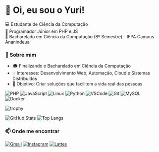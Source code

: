 # 👋 Oi, eu sou o Yuri!
💻 Estudante de Ciência da Computação  
🚀 Programador Júnior em PHP e JS  
📍 Bacharelado em Ciência da Computação (8º Semestre) - IFPA Campus Ananindeua

### 🚀 Sobre mim
- 🎓 Finalizando o Bacharelado em Ciência da Computação  
- 💡 Interesses: Desenvolvimento Web, Automação, Cloud e Sistemas Distribuídos  
- 🎯 Objetivo: Criar soluções que facilitem a vida real das pessoas  

![PHP](https://img.shields.io/badge/PHP-777BB4?style=for-the-badge&logo=php&logoColor=white)
![JavaScript](https://img.shields.io/badge/JavaScript-F7DF1E?style=for-the-badge&logo=javascript&logoColor=black)
![Linux](https://img.shields.io/badge/Linux-000000?style=for-the-badge&logo=linux&logoColor=yellow)
![Python](https://img.shields.io/badge/Python-0000FF?style=for-the-badge&logo=python&logoColor=yellow)
![VSCode](https://img.shields.io/badge/VSCode-007ACC?style=for-the-badge&logo=visual-studio-code&logoColor=white)
![Git](https://img.shields.io/badge/Git-F05032?style=for-the-badge&logo=git&logoColor=white)
![MySQL](https://img.shields.io/badge/MySQL-005C84?style=for-the-badge&logo=mysql&logoColor=white)
![Docker](https://img.shields.io/badge/Docker-2496ED?style=for-the-badge&logo=docker&logoColor=white)


![trophy](https://github-profile-trophy.vercel.app/?username=yurisilva2503&theme=radical&row=1&column=6)

![GitHub Stats](https://github-readme-stats.vercel.app/api?username=yurisilva2503&show_icons=true&theme=radical)
![Top Langs](https://github-readme-stats.vercel.app/api/top-langs/?username=yurisilva2503&layout=compact&theme=radical)

### 📫 Onde me encontrar
[![Gmail](https://img.shields.io/badge/Gmail-D14836?style=for-the-badge&logo=gmail&logoColor=white)](mailto:yurigsfer@gmail.com)
[![Instagram](https://img.shields.io/badge/Instagram-E4405F?style=for-the-badge&logo=instagram&logoColor=white)](https://instagram.com/yuriiii.png)
[![Lattes](https://img.shields.io/badge/Lattes-1E90FF?style=for-the-badge&logo=readme&logoColor=white)](http://lattes.cnpq.br/0846925175877186)



